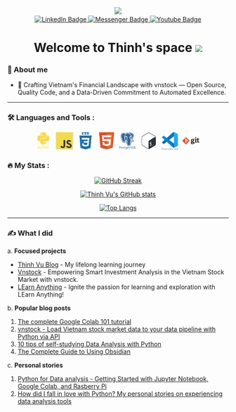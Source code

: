 <div id="header" align="center">
  <img src="https://media.giphy.com/media/M9gbBd9nbDrOTu1Mqx/giphy.gif" width="100"/>
</div>

<div id="badges" align="center">
  <a href="https://www.linkedin.com/in/thinh-vu">
    <img src="https://img.shields.io/badge/LinkedIn-blue?style=for-the-badge&logo=linkedin&logoColor=white" alt="LinkedIn Badge"/>
  </a>
  <a href="https://www.messenger.com/t/mr.thinh.ueh">
    <img src="https://img.shields.io/badge/Messenger-00B2FF?style=for-the-badge&logo=messenger&logoColor=white" alt="Messenger Badge"/>
  </a>
  <a href="https://www.youtube.com/channel/UCYgG-bmk92OhYsP20TS0MbQ">
    <img src="https://img.shields.io/badge/YouTube-red?style=for-the-badge&logo=youtube&logoColor=white" alt="Youtube Badge"/>
  </a>
</div>

<h1 align="center">
  Welcome to Thinh's space
  <img src="https://media.giphy.com/media/hvRJCLFzcasrR4ia7z/giphy.gif" width="30px"/>
</h1>


### 🐳 About me

- :telescope: Crafting Vietnam's Financial Landscape with vnstock — Open Source, Quality Code, and a Data-Driven Commitment to Automated Excellence.

---

### :hammer_and_wrench: Languages and Tools :

<div align="center">
  <img src="https://github.com/devicons/devicon/blob/master/icons/python/python-plain-wordmark.svg"  title="Python" alt="Python" width="40" height="40"/>&nbsp;    
  <img src="https://github.com/devicons/devicon/blob/master/icons/javascript/javascript-original.svg" title="JavaScript" alt="JavaScript" width="40" height="40"/>&nbsp;
  <img src="https://github.com/devicons/devicon/blob/master/icons/css3/css3-plain-wordmark.svg"  title="CSS3" alt="CSS" width="40" height="40"/>&nbsp;
  <img src="https://github.com/devicons/devicon/blob/master/icons/html5/html5-original.svg" title="HTML5" alt="HTML" width="40" height="40"/>&nbsp;
  <img src="https://github.com/devicons/devicon/blob/master/icons/postgresql/postgresql-plain-wordmark.svg" title="PostgresSQL"  alt="PostgresSQL" width="40" height="40"/>&nbsp;
  <img src="https://github.com/devicons/devicon/blob/master/icons/bash/bash-original.svg" title="Bash"  alt="Bash" width="40" height="40"/>&nbsp;
  <img src="https://github.com/devicons/devicon/blob/master/icons/vscode/vscode-original-wordmark.svg" title="VSCode" **alt="VSCode" width="40" height="40"/>&nbsp;
  <img src="https://github.com/devicons/devicon/blob/master/icons/git/git-original-wordmark.svg" title="Git" **alt="Git" width="40" height="40"/>&nbsp;
</div>


### :fire: My Stats :
<div align="center">

[![GitHub Streak](https://github-readme-streak-stats.herokuapp.com?user=thinh-vu&theme=dark&hide_border=true)](https://git.io/streak-stats)

[![Thinh Vu's GitHub stats](https://github-readme-stats.vercel.app/api?username=thinh-vu&theme=vision-friendly-dark)](https://github.com/thinh-vu/github-readme-stats)

[![Top Langs](https://github-readme-stats.vercel.app/api/top-langs/?username=thinh-vu&layout=compact&theme=vision-friendly-dark)](https://github.com/thinh-vu/github-readme-stats)

</div>

---

### :writing_hand: What I did

a. **Focused projects**
* [Thinh Vu Blog](https://thinhvu.com?source=github&medium=intro) - My lifelong learning journey
* [Vnstock](http://vnstock.site?source=github&medium=intro) - Empowering Smart Investment Analysis in the Vietnam Stock Market with vnstock.
* [LEarn Anything](http://learn-anything.vn/) - Ignite the passion for learning and exploration with LEarn Anything!

b. **Popular blog posts**
  1. [The complete Google Colab 101 tutorial](https://thinhvu.com/2021/07/29/huong-dan-su-dung-google-colab-tutorial-101?utm_source=github&utm_medium=readme-home)
  2. [vnstock - Load Vietnam stock market data to your data pipeline with Python via API](https://thinhvu.com/2022/09/22/vnstock-api-tai-du-lieu-chung-khoan-python?utm_source=github&utm_medium=readme-home)
  3. [10 tips of self-studying Data Analysis with Python](https://thinhvu.com/2022/10/09/kinh-nghiem-tu-hoc-data-analysis-python?utm_source=github&utm_medium=readme-home)
  4. [The Complete Guide to Using Obsidian](https://thinhvu.com/2023/01/29/huong-dan-su-dung-obsidian-toan-tap/)

c. **Personal stories**
  1. [Python for Data analysis - Getting Started with Jupyter Notebook, Google Colab, and Rasberry Pi](https://thinhvu.com/2021/02/15/phan-tich-du-lieu-voi-python-google-colab?utm_source=github&utm_medium=readme-home)
  2.  [How did I fall in love with Python? My personal stories on experiencing data analysis tools](https://thinhvu.com/2021/03/28/toi-den-voi-python-tool-phan-tich-du-lieu?utm_source=github&utm_medium=readme-home)
